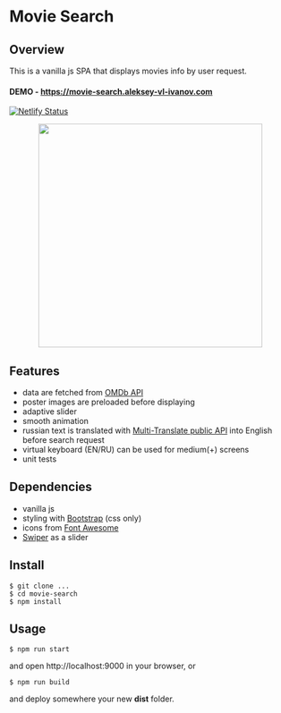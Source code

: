 # Movie Search

## Overview

This is a vanilla js SPA that displays movies info by user request.

#### DEMO - https://movie-search.aleksey-vl-ivanov.com

[![Netlify Status](https://api.netlify.com/api/v1/badges/1e9d3e7c-f859-493b-8883-917cfe0666d9/deploy-status)](https://app.netlify.com/sites/movie-search-aleksey-vl-ivanov/deploys)

<div align="center">
<img src="https://user-images.githubusercontent.com/14129152/81660958-c9c2d300-947e-11ea-8c2b-85c5a6683dfb.png" width="400px">
</div>

## Features

- data are fetched from [OMDb API](http://www.omdbapi.com)
- poster images are preloaded before displaying
- adaptive slider
- smooth animation
- russian text is translated with [Multi-Translate public API](https://multi-translate-public-api.rekon.uk/docs) into English before search request
- virtual keyboard (EN/RU) can be used for medium(+) screens
- unit tests

## Dependencies

- vanilla js
- styling with [Bootstrap](https://bootswatch.com/cosmo/) (css only)
- icons from [Font Awesome](https://fontawesome.com/v4.7.0/)
- [Swiper](https://swiperjs.com) as a slider

## Install

```
$ git clone ...
$ cd movie-search
$ npm install
```

## Usage

```
$ npm run start
```

and open http://localhost:9000 in your browser, or

```
$ npm run build
```

and deploy somewhere your new **dist** folder.
